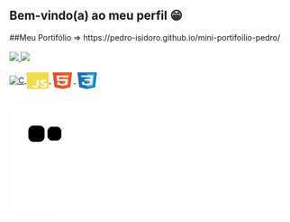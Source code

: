 ## Bem-vindo(a) ao meu perfil 😁

<div>
 ##Meu Portifólio => https://pedro-isidoro.github.io/mini-portifoilio-pedro/
</div>
<br>
 <div>
   <a href="https://github.com/pedro-isidoro">
   <img height="180em" src="https://github-readme-stats.vercel.app/api?username=pedro-isidoro&show_icons=true&theme=great-gatsby&include_all_commits=true&count_private=true"/>
   <img height="180em" src="https://github-readme-stats.vercel.app/api/top-langs/?username=pedro-isidoro&layout=compact&langs_count=6&theme=great-gatsby"/>

</div>
  <div style="display: inline_block"><br>
  <img align="center" alt="C" height="30" width="40" src="https://cdn.jsdelivr.net/gh/devicons/devicon/icons/c/c-original.svg">
  <img align="center" alt="Js" height="30" width="40" src="https://raw.githubusercontent.com/devicons/devicon/master/icons/javascript/javascript-plain.svg">
  <img align="center" alt="HTML" height="30" width="40" src="https://raw.githubusercontent.com/devicons/devicon/master/icons/html5/html5-original.svg">
  <img align="center" alt="CSS" height="30" width="40" src="https://raw.githubusercontent.com/devicons/devicon/master/icons/css3/css3-original.svg">
</div>
<br>
<div> 
 
  ![Snake animation](https://github.com/pedro-isidoro/pedro-isidoro/blob/output/github-contribution-grid-snake.svg)

</div>
